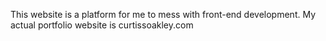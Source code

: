 This website is a platform for me to mess with front-end development.
My actual portfolio website is curtissoakley.com
